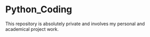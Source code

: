 # Python_Coding

This repository is absolutely private and involves my personal and academical project work.
